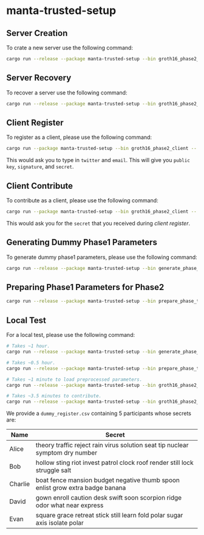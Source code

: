 # manta-trusted-setup

## Server Creation

To crate a new server use the following command: 

```sh
cargo run --release --package manta-trusted-setup --bin groth16_phase2_server -- create path_to_registry path_to_backup_directory
```

## Server Recovery

To recover a server use the following command:

```sh
cargo run --release --package manta-trusted-setup --bin groth16_phase2_server -- recover path_to_recovery_file path_to_backup_directory
```

## Client Register

To register as a client, please use the following command:

```sh
cargo run --package manta-trusted-setup --bin groth16_phase2_client -- register
```

This would ask you to type in `twitter` and `email`. This will give you `public key`, `signature`, and `secret`.

## Client Contribute

To contribute as a client, please use the following command:

```sh
cargo run --package manta-trusted-setup --bin groth16_phase2_client -- contribute
```

This would ask you for the `secret` that you received during *client register*.

## Generating Dummy Phase1 Parameters

To generate dummy phase1 parameters, please use the following command:

```sh
cargo run --release --package manta-trusted-setup --bin generate_phase_one_dummy_parameters
```

## Preparing Phase1 Parameters for Phase2

```sh
cargo run --release --package manta-trusted-setup --bin prepare_phase_two_parameters -- path_to_phase_one_parameter
```

## Local Test

For a local test, please use the following command:

```sh
# Takes ~1 hour.
cargo run --release --package manta-trusted-setup --bin generate_phase_one_dummy_parameters

# Takes ~0.5 hour.
cargo run --release --package manta-trusted-setup --bin prepare_phase_two_parameters -- data/dummy_phase_one_parameter.data

# Takes ~1 minute to load preprocessed parameters.
cargo run --release --package manta-trusted-setup --bin groth16_phase2_server -- create data/dummy_register.csv data

# Takes ~3.5 minutes to contribute.
cargo run --release --package manta-trusted-setup --bin groth16_phase2_client -- contribute
```

We provide a `dummy_register.csv` containing $5$ participants whose secrets are:

| Name | Secret |
| --- | --- |
| Alice | theory traffic reject rain virus solution seat tip nuclear symptom dry number |
| Bob |  hollow sting riot invest patrol clock roof render still lock struggle salt |
| Charlie | boat fence mansion budget negative thumb spoon enlist grow extra badge banana |
| David | gown enroll caution desk swift soon scorpion ridge odor what near express |
| Evan | square grace retreat stick still learn fold polar sugar axis isolate polar |
